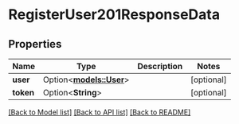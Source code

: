 # RegisterUser201ResponseData

## Properties

Name | Type | Description | Notes
------------ | ------------- | ------------- | -------------
**user** | Option<[**models::User**](User.md)> |  | [optional]
**token** | Option<**String**> |  | [optional]

[[Back to Model list]](../README.md#documentation-for-models) [[Back to API list]](../README.md#documentation-for-api-endpoints) [[Back to README]](../README.md)


